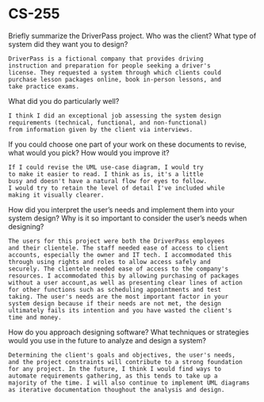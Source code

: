 # CS-255
Briefly summarize the DriverPass project. Who was the client? What type of system did they want you to design?
    
    DriverPass is a fictional company that provides driving
    instruction and preparation for people seeking a driver's
    license. They requested a system through which clients could
    purchase lesson packages online, book in-person lessons, and
    take practice exams.
    
What did you do particularly well?

    I think I did an exceptional job assessing the system design
    requirements (technical, functional, and non-functional)
    from information given by the client via interviews.
    
If you could choose one part of your work on these documents to revise, what would you pick? How would you improve it?
    
    If I could revise the UML use-case diagram, I would try
    to make it easier to read. I think as is, it's a little
    busy and doesn't have a natural flow for eyes to follow.
    I would try to retain the level of detail I've included while
    making it visually clearer.
    
How did you interpret the user’s needs and implement them into your system design? Why is it so important to consider the user’s needs when designing?

    The users for this project were both the DriverPass employees
    and their clientele. The staff needed ease of access to client
    accounts, especially the owner and IT tech. I accommodated this
    through using rights and roles to allow access safely and
    securely. The clientele needed ease of access to the company's
    resources. I accommodated this by allowing purchasing of packages
    without a user account,as well as presenting clear lines of action
    for other functions such as scheduling appointments and test
    taking. The user's needs are the most important factor in your
    system design because if their needs are not met, the design
    ultimately fails its intention and you have wasted the client's
    time and money.
    
How do you approach designing software? What techniques or strategies would you use in the future to analyze and design a system?
    
    Determining the client's goals and objectives, the user's needs,
    and the project constraints will contribute to a strong foundation
    for any project. In the future, I think I would find ways to
    automate requirements gathering, as this tends to take up a
    majority of the time. I will also continue to implement UML diagrams
    as iterative documentation thoughout the analysis and design.
